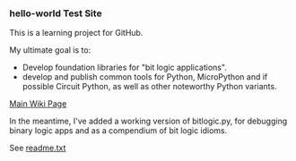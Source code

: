 
### hello-world Test Site 

This is a learning project for GitHub.  

My ultimate goal is to:
* Develop foundation libraries for "bit logic applications".
* develop and publish common tools for Python, MicroPython and if possible Circuit Python, as well as other noteworthy Python variants.

[Main Wiki Page](https://github.com/billbreit/hello-world/wiki)

In the meantime, I've added a working version of bitlogic.py, for debugging binary logic apps and as a compendium of bit logic idioms.

See [readme.txt](https://github.com/billbreit/hello-world/readme.txt.)




